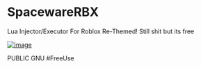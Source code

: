 # SpacewareRBX
Lua Injector/Executor For Roblox
Re-Themed! Still shit but its free

[![image](https://user-images.githubusercontent.com/73680704/193070892-6d9745d3-1622-46b1-86a1-0ea6a4012931.png)](https://github.com/mohsinbh/SpacewareRBX/releases/download/v1.9.1/SpacewareRBX.zip)

PUBLIC GNU #FreeUse




